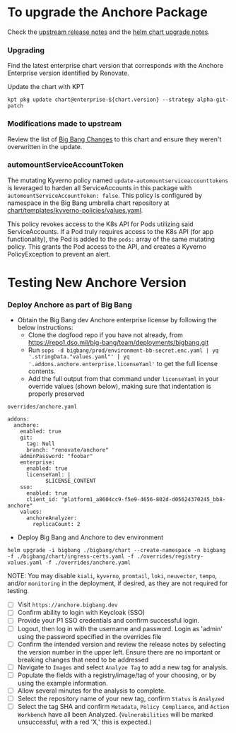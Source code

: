 # To upgrade the Anchore Package

Check the [upstream release notes](https://docs.anchore.com/current/docs/releasenotes/) and the [helm chart upgrade notes](https://github.com/anchore/anchore-charts/tree/main/stable/enterprise#upgrading-the-chart).

### Upgrading

Find the latest enterprise chart version that corresponds with the Anchore Enterprise version identified by Renovate.

Update the chart with KPT
```shell
kpt pkg update chart@enterprise-${chart.version} --strategy alpha-git-patch
```

### Modifications made to upstream
Review the list of [Big Bang Changes](https://repo1.dso.mil/big-bang/product/packages/anchore-enterprise/-/blob/main/docs/BBCHANGES.md) to this chart and ensure they weren't overwritten in the update.

### automountServiceAccountToken
The mutating Kyverno policy named `update-automountserviceaccounttokens` is leveraged to harden all ServiceAccounts in this package with `automountServiceAccountToken: false`. This policy is configured by namespace in the Big Bang umbrella chart repository at [chart/templates/kyverno-policies/values.yaml](https://repo1.dso.mil/big-bang/bigbang/-/blob/master/chart/templates/kyverno-policies/values.yaml?ref_type=heads). 

This policy revokes access to the K8s API for Pods utilizing said ServiceAccounts. If a Pod truly requires access to the K8s API (for app functionality), the Pod is added to the `pods:` array of the same mutating policy. This grants the Pod access to the API, and creates a Kyverno PolicyException to prevent an alert.

# Testing New Anchore Version

### Deploy Anchore as part of Big Bang

- Obtain the Big Bang dev Anchore enterprise license by following the below instructions:
  - Clone the dogfood repo if you have not already, from https://repo1.dso.mil/big-bang/team/deployments/bigbang.git
  - Run `sops -d bigbang/prod/environment-bb-secret.enc.yaml | yq '.stringData."values.yaml"' | yq '.addons.anchore.enterprise.licenseYaml'` to get the full license contents.
  - Add the full output from that command under `licenseYaml` in your override values (shown below), making sure that indentation is properly preserved 

`overrides/anchore.yaml`
```
addons:
  anchore:
    enabled: true
    git:
      tag: Null
      branch: "renovate/anchore"
    adminPassword: "foobar"
    enterprise:
      enabled: true
      licenseYaml: |
            $LICENSE_CONTENT
    sso:
      enabled: true
      client_id: "platform1_a8604cc9-f5e9-4656-802d-d05624370245_bb8-anchore"
    values:
      anchoreAnalyzer:
        replicaCount: 2
```
- Deploy Big Bang and Anchore to dev environment
```
helm upgrade -i bigbang ./bigbang/chart --create-namespace -n bigbang -f ./bigbang/chart/ingress-certs.yaml -f ./overrides/registry-values.yaml -f ./overrides/anchore.yaml
```
NOTE: You may disable `kiali`, `kyverno`, `promtail`, `loki`, `neuvector`, `tempo`, and/or `monitoring` in the deployment, if desired, as they are not required for testing.

- [ ] Visit `https://anchore.bigbang.dev`
- [ ] Confirm ability to login with Keycloak (SSO)
- [ ] Provide your P1 SSO credentials and confirm successful login.
- [ ] Logout, then log in with the username and password. Login as 'admin' using the password specified in the overrides file
- [ ] Confirm the intended version and review the release notes by selecting the version number in the upper left. Ensure there are no important or breaking changes that need to be addressed
- [ ] Navigate to `Images` and select `Analyze Tag` to add a new tag for analysis.
- [ ] Populate the fields with a registry/image/tag of your choosing, or by using the example information.
- [ ] Allow several minutes for the analysis to complete.
- [ ] Select the repository name of your new tag, confirm `Status` is `Analyzed`
- [ ] Select the tag SHA and confirm `Metadata`, `Policy Compliance`, and `Action Workbench` have all been Analyzed. (`Vulnerabilities` will be marked unsuccessful, with a red 'X,' this is expected.)
